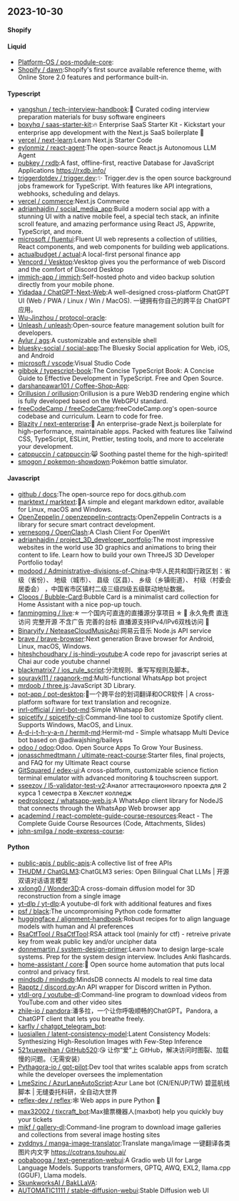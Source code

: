 ## 2023-10-30

#### Shopify

#### Liquid
* [Platform-OS / pos-module-core](https://github.com/Platform-OS/pos-module-core):
* [Shopify / dawn](https://github.com/Shopify/dawn):Shopify's first source available reference theme, with Online Store 2.0 features and performance built-in.

#### Typescript
* [yangshun / tech-interview-handbook](https://github.com/yangshun/tech-interview-handbook):💯 Curated coding interview preparation materials for busy software engineers
* [boxyhq / saas-starter-kit](https://github.com/boxyhq/saas-starter-kit):🔥 Enterprise SaaS Starter Kit - Kickstart your enterprise app development with the Next.js SaaS boilerplate 🚀
* [vercel / next-learn](https://github.com/vercel/next-learn):Learn Next.js Starter Code
* [eylonmiz / react-agent](https://github.com/eylonmiz/react-agent):The open-source React.js Autonomous LLM Agent
* [pubkey / rxdb](https://github.com/pubkey/rxdb):A fast, offline-first, reactive Database for JavaScript Applications https://rxdb.info/
* [triggerdotdev / trigger.dev](https://github.com/triggerdotdev/trigger.dev):✨ Trigger.dev is the open source background jobs framework for TypeScript. With features like API integrations, webhooks, scheduling and delays.
* [vercel / commerce](https://github.com/vercel/commerce):Next.js Commerce
* [adrianhajdin / social_media_app](https://github.com/adrianhajdin/social_media_app):Build a modern social app with a stunning UI with a native mobile feel, a special tech stack, an infinite scroll feature, and amazing performance using React JS, Appwrite, TypeScript, and more.
* [microsoft / fluentui](https://github.com/microsoft/fluentui):Fluent UI web represents a collection of utilities, React components, and web components for building web applications.
* [actualbudget / actual](https://github.com/actualbudget/actual):A local-first personal finance app
* [Vencord / Vesktop](https://github.com/Vencord/Vesktop):Vesktop gives you the performance of web Discord and the comfort of Discord Desktop
* [immich-app / immich](https://github.com/immich-app/immich):Self-hosted photo and video backup solution directly from your mobile phone.
* [Yidadaa / ChatGPT-Next-Web](https://github.com/Yidadaa/ChatGPT-Next-Web):A well-designed cross-platform ChatGPT UI (Web / PWA / Linux / Win / MacOS). 一键拥有你自己的跨平台 ChatGPT 应用。
* [Wu-Jinzhou / protocol-oracle](https://github.com/Wu-Jinzhou/protocol-oracle):
* [Unleash / unleash](https://github.com/Unleash/unleash):Open-source feature management solution built for developers.
* [Aylur / ags](https://github.com/Aylur/ags):A customizable and extensible shell
* [bluesky-social / social-app](https://github.com/bluesky-social/social-app):The Bluesky Social application for Web, iOS, and Android
* [microsoft / vscode](https://github.com/microsoft/vscode):Visual Studio Code
* [gibbok / typescript-book](https://github.com/gibbok/typescript-book):The Concise TypeScript Book: A Concise Guide to Effective Development in TypeScript. Free and Open Source.
* [darshanpawar101 / Coffee-Shop-App](https://github.com/darshanpawar101/Coffee-Shop-App):
* [Orillusion / orillusion](https://github.com/Orillusion/orillusion):Orillusion is a pure Web3D rendering engine which is fully developed based on the WebGPU standard.
* [freeCodeCamp / freeCodeCamp](https://github.com/freeCodeCamp/freeCodeCamp):freeCodeCamp.org's open-source codebase and curriculum. Learn to code for free.
* [Blazity / next-enterprise](https://github.com/Blazity/next-enterprise):💼 An enterprise-grade Next.js boilerplate for high-performance, maintainable apps. Packed with features like Tailwind CSS, TypeScript, ESLint, Prettier, testing tools, and more to accelerate your development.
* [catppuccin / catppuccin](https://github.com/catppuccin/catppuccin):😸 Soothing pastel theme for the high-spirited!
* [smogon / pokemon-showdown](https://github.com/smogon/pokemon-showdown):Pokémon battle simulator.

#### Javascript
* [github / docs](https://github.com/github/docs):The open-source repo for docs.github.com
* [marktext / marktext](https://github.com/marktext/marktext):📝A simple and elegant markdown editor, available for Linux, macOS and Windows.
* [OpenZeppelin / openzeppelin-contracts](https://github.com/OpenZeppelin/openzeppelin-contracts):OpenZeppelin Contracts is a library for secure smart contract development.
* [vernesong / OpenClash](https://github.com/vernesong/OpenClash):A Clash Client For OpenWrt
* [adrianhajdin / project_3D_developer_portfolio](https://github.com/adrianhajdin/project_3D_developer_portfolio):The most impressive websites in the world use 3D graphics and animations to bring their content to life. Learn how to build your own ThreeJS 3D Developer Portfolio today!
* [modood / Administrative-divisions-of-China](https://github.com/modood/Administrative-divisions-of-China):中华人民共和国行政区划：省级（省份）、 地级（城市）、 县级（区县）、 乡级（乡镇街道）、 村级（村委会居委会） ，中国省市区镇村二级三级四级五级联动地址数据。
* [Clooos / Bubble-Card](https://github.com/Clooos/Bubble-Card):Bubble Card is a minimalist card collection for Home Assistant with a nice pop-up touch.
* [fanmingming / live](https://github.com/fanmingming/live):✯ 一个国内可直连的直播源分享项目 ✯ 🔕 永久免费 直连访问 完整开源 不含广告 完善的台标 直播源支持IPv4/IPv6双栈访问 🔕
* [Binaryify / NeteaseCloudMusicApi](https://github.com/Binaryify/NeteaseCloudMusicApi):网易云音乐 Node.js API service
* [brave / brave-browser](https://github.com/brave/brave-browser):Next generation Brave browser for Android, Linux, macOS, Windows.
* [hiteshchoudhary / js-hindi-youtube](https://github.com/hiteshchoudhary/js-hindi-youtube):A code repo for javascript series at Chai aur code youtube channel
* [blackmatrix7 / ios_rule_script](https://github.com/blackmatrix7/ios_rule_script):分流规则、重写写规则及脚本。
* [souravkl11 / raganork-md](https://github.com/souravkl11/raganork-md):Multi-functional WhatsApp bot project
* [mrdoob / three.js](https://github.com/mrdoob/three.js):JavaScript 3D Library.
* [pot-app / pot-desktop](https://github.com/pot-app/pot-desktop):🌈一个跨平台的划词翻译和OCR软件 | A cross-platform software for text translation and recognize.
* [inrl-official / inrl-bot-md](https://github.com/inrl-official/inrl-bot-md):Simple Whatsapp Bot
* [spicetify / spicetify-cli](https://github.com/spicetify/spicetify-cli):Command-line tool to customize Spotify client. Supports Windows, MacOS, and Linux.
* [A-d-i-t-h-y-a-n / hermit-md](https://github.com/A-d-i-t-h-y-a-n/hermit-md):Hermit-md - Simple whatsapp Multi Device bot based on @adiwajshing/baileys
* [odoo / odoo](https://github.com/odoo/odoo):Odoo. Open Source Apps To Grow Your Business.
* [jonasschmedtmann / ultimate-react-course](https://github.com/jonasschmedtmann/ultimate-react-course):Starter files, final projects, and FAQ for my Ultimate React course
* [GitSquared / edex-ui](https://github.com/GitSquared/edex-ui):A cross-platform, customizable science fiction terminal emulator with advanced monitoring & touchscreen support.
* [sseezov / l5-validator-test-v2](https://github.com/sseezov/l5-validator-test-v2):Аналог аттестационного проекта для 2 курса 1 семестра в Хекслет колледж
* [pedroslopez / whatsapp-web.js](https://github.com/pedroslopez/whatsapp-web.js):A WhatsApp client library for NodeJS that connects through the WhatsApp Web browser app
* [academind / react-complete-guide-course-resources](https://github.com/academind/react-complete-guide-course-resources):React - The Complete Guide Course Resources (Code, Attachments, Slides)
* [john-smilga / node-express-course](https://github.com/john-smilga/node-express-course):

#### Python
* [public-apis / public-apis](https://github.com/public-apis/public-apis):A collective list of free APIs
* [THUDM / ChatGLM3](https://github.com/THUDM/ChatGLM3):ChatGLM3 series: Open Bilingual Chat LLMs | 开源双语对话语言模型
* [xxlong0 / Wonder3D](https://github.com/xxlong0/Wonder3D):A cross-domain diffusion model for 3D reconstruction from a single image
* [yt-dlp / yt-dlp](https://github.com/yt-dlp/yt-dlp):A youtube-dl fork with additional features and fixes
* [psf / black](https://github.com/psf/black):The uncompromising Python code formatter
* [huggingface / alignment-handbook](https://github.com/huggingface/alignment-handbook):Robust recipes for to align language models with human and AI preferences
* [RsaCtfTool / RsaCtfTool](https://github.com/RsaCtfTool/RsaCtfTool):RSA attack tool (mainly for ctf) - retreive private key from weak public key and/or uncipher data
* [donnemartin / system-design-primer](https://github.com/donnemartin/system-design-primer):Learn how to design large-scale systems. Prep for the system design interview. Includes Anki flashcards.
* [home-assistant / core](https://github.com/home-assistant/core):🏡 Open source home automation that puts local control and privacy first.
* [mindsdb / mindsdb](https://github.com/mindsdb/mindsdb):MindsDB connects AI models to real time data
* [Rapptz / discord.py](https://github.com/Rapptz/discord.py):An API wrapper for Discord written in Python.
* [ytdl-org / youtube-dl](https://github.com/ytdl-org/youtube-dl):Command-line program to download videos from YouTube.com and other video sites
* [zhile-io / pandora](https://github.com/zhile-io/pandora):潘多拉，一个让你呼吸顺畅的ChatGPT。Pandora, a ChatGPT client that lets you breathe freely.
* [karfly / chatgpt_telegram_bot](https://github.com/karfly/chatgpt_telegram_bot):
* [luosiallen / latent-consistency-model](https://github.com/luosiallen/latent-consistency-model):Latent Consistency Models: Synthesizing High-Resolution Images with Few-Step Inference
* [521xueweihan / GitHub520](https://github.com/521xueweihan/GitHub520):😘 让你“爱”上 GitHub，解决访问时图裂、加载慢的问题。（无需安装）
* [Pythagora-io / gpt-pilot](https://github.com/Pythagora-io/gpt-pilot):Dev tool that writes scalable apps from scratch while the developer oversees the implementation
* [LmeSzinc / AzurLaneAutoScript](https://github.com/LmeSzinc/AzurLaneAutoScript):Azur Lane bot (CN/EN/JP/TW) 碧蓝航线脚本 | 无缝委托科研，全自动大世界
* [reflex-dev / reflex](https://github.com/reflex-dev/reflex):🕸 Web apps in pure Python 🐍
* [max32002 / tixcraft_bot](https://github.com/max32002/tixcraft_bot):Max搶票機器人(maxbot) help you quickly buy your tickets
* [mikf / gallery-dl](https://github.com/mikf/gallery-dl):Command-line program to download image galleries and collections from several image hosting sites
* [zyddnys / manga-image-translator](https://github.com/zyddnys/manga-image-translator):Translate manga/image 一键翻译各类图片内文字 https://cotrans.touhou.ai/
* [oobabooga / text-generation-webui](https://github.com/oobabooga/text-generation-webui):A Gradio web UI for Large Language Models. Supports transformers, GPTQ, AWQ, EXL2, llama.cpp (GGUF), Llama models.
* [SkunkworksAI / BakLLaVA](https://github.com/SkunkworksAI/BakLLaVA):
* [AUTOMATIC1111 / stable-diffusion-webui](https://github.com/AUTOMATIC1111/stable-diffusion-webui):Stable Diffusion web UI
